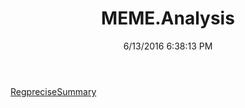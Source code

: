 ﻿---
title: MEME.Analysis
date: 6/13/2016 6:38:13 PM
---

[RegpreciseSummary](T-MEME.Analysis.RegpreciseSummary.html)
